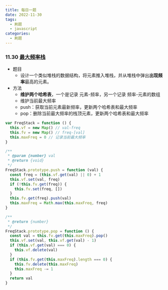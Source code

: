 ```yaml
---
title: 每日一题
date: 2022-11-30
tags:
  - 刷题
  - javascript
categories:
  - 刷题
---
```


### 11.30 [最大频率栈](https://leetcode.cn/problems/maximum-frequency-stack/)

- 题目
  - 设计一个类似堆栈的数据结构，将元素推入堆栈，并从堆栈中弹出**出现频率**最高的元素。
- 方法
  - **维护两个哈希表**，一个是记录 元素-频率，另一个记录 频率-元素的数组
  - 维护当前最大频率
  - push：获取当前元素最新频率，更新两个哈希表和最大频率
  - pop：删除当前最大频率的栈顶元素，更新两个哈希表和最大频率

```js
var FreqStack = function () {
  this.vf = new Map() // val-freq
  this.fv = new Map() // freq-[val]
  this.maxFreq = 0 // 记录当前最大频率
}

/**
 * @param {number} val
 * @return {void}
 */
FreqStack.prototype.push = function (val) {
  const freq = (this.vf.get(val) || 0) + 1
  this.vf.set(val, freq)
  if (!this.fv.get(freq)) {
    this.fv.set(freq, [])
  }
  this.fv.get(freq).push(val)
  this.maxFreq = Math.max(this.maxFreq, freq)
}

/**
 * @return {number}
 */
FreqStack.prototype.pop = function () {
  const val = this.fv.get(this.maxFreq).pop()
  this.vf.set(val, this.vf.get(val) - 1)
  if (this.vf.get(val) === 0) {
    this.vf.delete(val)
  }
  if (this.fv.get(this.maxFreq).length === 0) {
    this.fv.delete(this.maxFreq)
    this.maxFreq -= 1
  }
  return val
}
```


